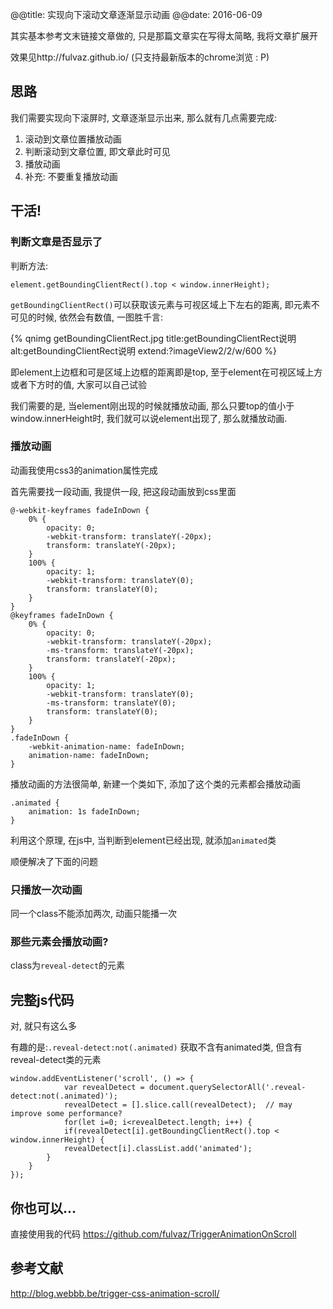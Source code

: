 @@title: 实现向下滚动文章逐渐显示动画
@@date: 2016-06-09

其实基本参考文末链接文章做的, 只是那篇文章实在写得太简略, 我将文章扩展开

<!-- more -->

效果见http://fulvaz.github.io/ (只支持最新版本的chrome浏览 : P)

## 思路

我们需要实现向下滚屏时, 文章逐渐显示出来, 那么就有几点需要完成:

1. 滚动到文章位置播放动画
2. 判断滚动到文章位置, 即文章此时可见
3. 播放动画
2. 补充: 不要重复播放动画

<!-- more -->

## 干活!

### 判断文章是否显示了
判断方法:

```
element.getBoundingClientRect().top < window.innerHeight);
```

`getBoundingClientRect()`可以获取该元素与可视区域上下左右的距离, 即元素不可见的时候, 依然会有数值, 一图胜千言:

{% qnimg getBoundingClientRect.jpg title:getBoundingClientRect说明 alt:getBoundingClientRect说明 extend:?imageView2/2/w/600 %}

即element上边框和可是区域上边框的距离即是top, 至于element在可视区域上方或者下方时的值, 大家可以自己试验

我们需要的是, 当element刚出现的时候就播放动画, 那么只要top的值小于window.innerHeight时, 我们就可以说element出现了, 那么就播放动画.

### 播放动画
动画我使用css3的animation属性完成

首先需要找一段动画, 我提供一段, 把这段动画放到css里面

```
@-webkit-keyframes fadeInDown {
	0% {
		opacity: 0;
		-webkit-transform: translateY(-20px);
		transform: translateY(-20px);
	}
	100% {
		opacity: 1;
		-webkit-transform: translateY(0);
		transform: translateY(0);
	}
}
@keyframes fadeInDown {
	0% {
		opacity: 0;
		-webkit-transform: translateY(-20px);
		-ms-transform: translateY(-20px);
		transform: translateY(-20px);
	}
	100% {
		opacity: 1;
		-webkit-transform: translateY(0);
		-ms-transform: translateY(0);
		transform: translateY(0);
	}
}
.fadeInDown {
	-webkit-animation-name: fadeInDown;
	animation-name: fadeInDown;
}
```

播放动画的方法很简单, 新建一个类如下, 添加了这个类的元素都会播放动画

```
.animated {
	animation: 1s fadeInDown;
}
```

利用这个原理, 在js中, 当判断到element已经出现, 就添加`animated`类

顺便解决了下面的问题

### 只播放一次动画
同一个class不能添加两次, 动画只能播一次


### 那些元素会播放动画?
class为`reveal-detect`的元素

## 完整js代码
对, 就只有这么多

有趣的是:`.reveal-detect:not(.animated)` 获取不含有animated类, 但含有reveal-detect类的元素

```
window.addEventListener('scroll', () => {
			var revealDetect = document.querySelectorAll('.reveal-detect:not(.animated)');
			revealDetect = [].slice.call(revealDetect);  // may improve some performance? 
			for(let i=0; i<revealDetect.length; i++) {
			if(revealDetect[i].getBoundingClientRect().top < window.innerHeight) {
			revealDetect[i].classList.add('animated');
		}
	}
});
```

## 你也可以...
直接使用我的代码 https://github.com/fulvaz/TriggerAnimationOnScroll

## 参考文献
http://blog.webbb.be/trigger-css-animation-scroll/
